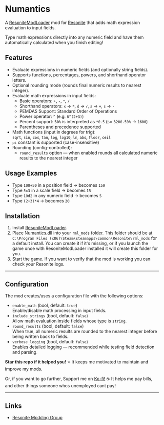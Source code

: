 # Numantics

A [ResoniteModLoader](https://github.com/resonite-modding-group/ResoniteModLoader) mod for [Resonite](https://resonite.com/) that adds math expression evaluation to input fields.

Type math expressions directly into any numeric field and have them automatically calculated when you finish editing!

## Features
- Evaluate expressions in numeric fields (and optionally string fields).
- Supports functions, percentages, powers, and shorthand operator letters.
- Optional rounding mode (rounds final numeric results to nearest integer).
- Evaluate math expressions in input fields:
  - Basic operators: `+`, `-`, `*`, `/`
  - Shorthand operators: `x` → `*`, `d` → `/`, `a` → `+`, `s` → `-`
  - PEMDAS Support: Standard Order of Operations
  - Power operator: `^` (e.g. `6^(2+3)`)
  - Percent support: `50%` is interpreted as `*0.5` (so `3200-50%` → `1600`)
  - Parentheses and precedence supported
- Math functions (input in degrees for trig):  
  `sqrt`, `sin`, `cos`, `tan`, `log`, `log10`, `ln`, `abs`, `floor`, `ceil`
- `pi` constant is supported (case-insensitive)
- Rounding (config-controlled):
  - `round_results` option — when enabled rounds all calculated numeric results to the nearest integer

## Usage Examples
- Type `100+50` in a position field → becomes `150`
- Type `5x3` in a scale field → becomes `15`
- Type `10d2` in any numeric field → becomes `5`
- Type `(2+3)*4` → becomes `20`

## Installation
1. Install [ResoniteModLoader](https://github.com/resonite-modding-group/ResoniteModLoader).
1. Place [Numantics.dll](https://github.com/nalathethird/R-Numantics/releases/latest/download/Numantics.dll) into your `rml_mods` folder. This folder should be at `C:\Program Files (x86)\Steam\steamapps\common\Resonite\rml_mods` for a default install. You can create it if it's missing, or if you launch the game once with ResoniteModLoader installed it will create this folder for you.
1. Start the game. If you want to verify that the mod is working you can check your Resonite logs.
---

## Configuration
The mod creates/uses a configuration file with the following options:
- `enable_math` (bool, default: `true`)  
  Enable/disable math processing in input fields.
- `include_strings` (bool, default: `false`)  
  Allow math evaluation inside fields whose type is `string`.
- `round_results` (bool, default: `false`)  
  When true, all numeric results are rounded to the nearest integer before being written back to fields.
- `verbose_logging` (bool, default: `false`)  
  Enables detailed logging — recommended while testing field detection and parsing.

**Star this repo if it helped you!** ⭐ It keeps me motivated to maintain and improve my mods.

Or, if you want to go further, Support me on [Ko-fi!](https://ko-fi.com/nalathethird) ☕
It helps me pay bills, and other things someone whos unemployed cant pay!
****

## Links
- [Resonite Modding Group](https://github.com/resonite-modding-group)
